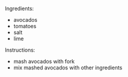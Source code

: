 Ingredients: 
* avocados
* tomatoes
* salt
* lime 

Instructions:
* mash avocados with fork 
* mix mashed avocados with other ingredients 



